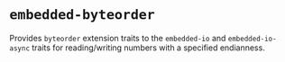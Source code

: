 # `embedded-byteorder`

Provides `byteorder` extension traits to the `embedded-io` and `embedded-io-async`
traits for reading/writing numbers with a specified endianness.